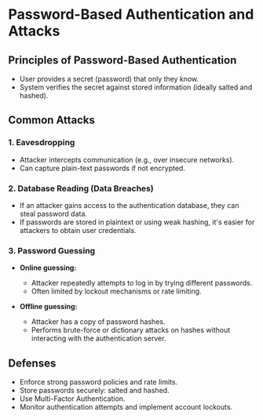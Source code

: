 # Password-Based Authentication and Attacks

## Principles of Password-Based Authentication
- User provides a secret (password) that only they know.
- System verifies the secret against stored information (ideally salted and hashed).

## Common Attacks

### 1. Eavesdropping
- Attacker intercepts communication (e.g., over insecure networks).
- Can capture plain-text passwords if not encrypted.

### 2. Database Reading (Data Breaches)
- If an attacker gains access to the authentication database, they can steal password data.
- If passwords are stored in plaintext or using weak hashing, it's easier for attackers to obtain user credentials.

### 3. Password Guessing
- **Online guessing:**  
    - Attacker repeatedly attempts to log in by trying different passwords.
    - Often limited by lockout mechanisms or rate limiting.

- **Offline guessing:**  
    - Attacker has a copy of password hashes.
    - Performs brute-force or dictionary attacks on hashes without interacting with the authentication server.

## Defenses
- Enforce strong password policies and rate limits.
- Store passwords securely: salted and hashed.
- Use Multi-Factor Authentication.
- Monitor authentication attempts and implement account lockouts.